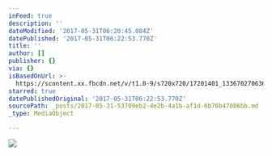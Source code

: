 ```yaml
---
inFeed: true
description: ''
dateModified: '2017-05-31T06:20:45.084Z'
datePublished: '2017-05-31T06:22:53.770Z'
title: ''
author: []
publisher: {}
via: {}
isBasedOnUrl: >-
  https://scontent.xx.fbcdn.net/v/t1.0-9/s720x720/17201401_1336702706365911_7391895235643969628_n.jpg?oh=38e03f55643052ae9a4bbebc289255d4&oe=59AF1BCF
starred: true
datePublishedOriginal: '2017-05-31T06:22:53.770Z'
sourcePath: _posts/2017-05-31-53709eb2-4e2b-4a1b-af1d-6b76b47086bb.md
_type: MediaObject

---
```

<article style=""><img src="https://scontent.xx.fbcdn.net/v/t1.0-9/s720x720/17201401_1336702706365911_7391895235643969628_n.jpg?oh=38e03f55643052ae9a4bbebc289255d4&amp;oe=59AF1BCF" /></article>
